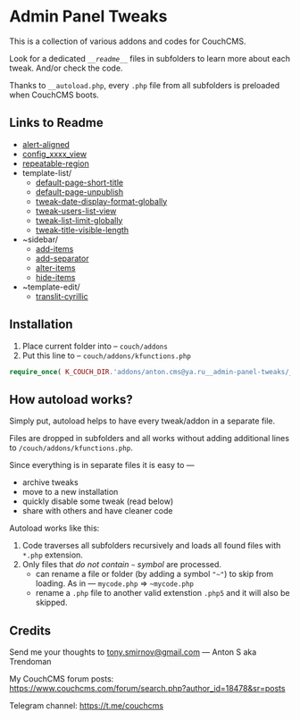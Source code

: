 # Admin Panel Tweaks

This is a collection of various addons and codes for CouchCMS.

Look for a dedicated *`__readme__`* files in subfolders to learn more about each tweak. And/or check the code.

Thanks to `__autoload.php`, every `.php` file from all subfolders is preloaded when CouchCMS boots.

## Links to Readme

- [alert-aligned](alert-aligned/__readme__alert-aligned.md)
- [config_xxxx_view](config_xxxx_view/__readme__clean-up-template-configs.md)
- [repeatable-region](repeatable-region/__readme__repeatable-tweaks.md)
- template-list/
    - [default-page-short-title](template-list/__readme__default-page-short-title.md)
    - [default-page-unpublish](template-list/__readme__default-page-unpublish.md)
    - [tweak-date-display-format-globally](template-list/__readme__tweak-date-display-format-globally.md)
    - [tweak-users-list-view](template-list/__readme__tweak-users-list-view.md)
    - [tweak-list-limit-globally](template-list/__readme__tweak-list-limit-globally.md)
    - [tweak-title-visible-length](template-list/__readme__tweak-title-visible-length.md)
- ~sidebar/
    - [add-items](~sidebar/__readme__add-items.md)
    - [add-separator](~sidebar/__readme__add-separator.md)
    - [alter-items](~sidebar/__readme__alter-items.md)
    - [hide-items](~sidebar/__readme__hide-items.md)
- ~template-edit/
    - [translit-cyrillic](~template-edit/__readme__translit-cyrillic.md)

## Installation

1. Place current folder into &ndash; `couch/addons`
2. Put this line to &ndash; `couch/addons/kfunctions.php`
```php
require_once( K_COUCH_DIR.'addons/anton.cms@ya.ru__admin-panel-tweaks/__autoload.php' );
```

## How autoload works?

Simply put, autoload helps to have every tweak/addon in a separate file.

Files are dropped in subfolders and all works without adding additional lines to `/couch/addons/kfunctions.php`.

Since everything is in separate files it is easy to &mdash;

+ archive tweaks
+ move to a new installation
+ quickly disable some tweak (read below)
+ share with others and have cleaner code

Autoload works like this:

1. Code traverses all subfolders recursively and loads all found files with `*.php` extension.
2. Only files that *do not contain `~` symbol* are processed.
    - can rename a file or folder (by adding a symbol `"~"`)  to skip from loading. As in &mdash; `mycode.php` &rArr; `~mycode.php`
    - rename a `.php` file to another valid extenstion `.php5` and it will also be skipped.

## Credits

Send me your thoughts to <tony.smirnov@gmail.com> &mdash; Anton S aka Trendoman

My CouchCMS forum posts: https://www.couchcms.com/forum/search.php?author_id=18478&sr=posts

Telegram channel: https://t.me/couchcms
